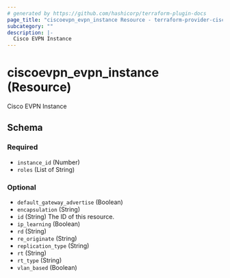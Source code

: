 ```yaml
---
# generated by https://github.com/hashicorp/terraform-plugin-docs
page_title: "ciscoevpn_evpn_instance Resource - terraform-provider-ciscoevpn"
subcategory: ""
description: |-
  Cisco EVPN Instance
---
```


# ciscoevpn_evpn_instance (Resource)

Cisco EVPN Instance



<!-- schema generated by tfplugindocs -->
## Schema

### Required

- `instance_id` (Number)
- `roles` (List of String)

### Optional

- `default_gateway_advertise` (Boolean)
- `encapsulation` (String)
- `id` (String) The ID of this resource.
- `ip_learning` (Boolean)
- `rd` (String)
- `re_originate` (String)
- `replication_type` (String)
- `rt` (String)
- `rt_type` (String)
- `vlan_based` (Boolean)


